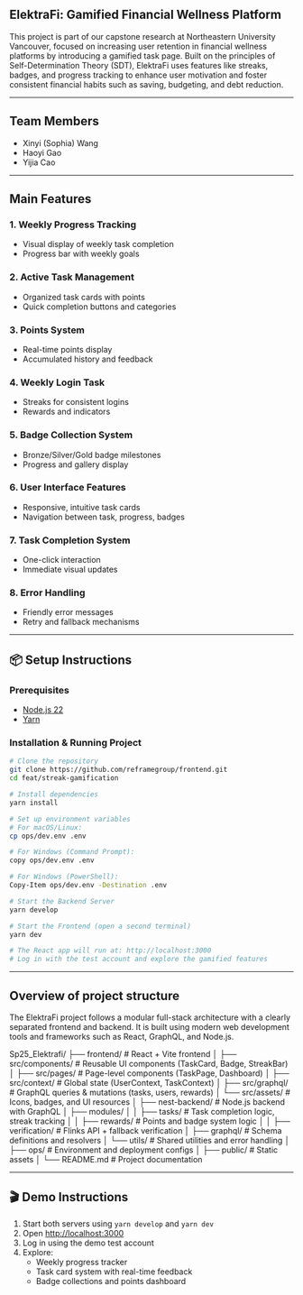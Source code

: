 ## ElektraFi: Gamified Financial Wellness Platform

This project is part of our capstone research at Northeastern University Vancouver, focused on increasing user retention in financial wellness platforms by introducing a gamified task page. Built on the principles of Self-Determination Theory (SDT), ElektraFi uses features like streaks, badges, and progress tracking to enhance user motivation and foster consistent financial habits such as saving, budgeting, and debt reduction.

---

## Team Members
- Xinyi (Sophia) Wang
- Haoyi Gao
- Yijia Cao 

---

## Main Features

### 1. Weekly Progress Tracking
- Visual display of weekly task completion
- Progress bar with weekly goals

### 2. Active Task Management
- Organized task cards with points
- Quick completion buttons and categories

### 3. Points System
- Real-time points display
- Accumulated history and feedback

### 4. Weekly Login Task
- Streaks for consistent logins
- Rewards and indicators

### 5. Badge Collection System
- Bronze/Silver/Gold badge milestones
- Progress and gallery display

### 6. User Interface Features
- Responsive, intuitive task cards
- Navigation between task, progress, badges

### 7. Task Completion System
- One-click interaction
- Immediate visual updates

### 8. Error Handling
- Friendly error messages
- Retry and fallback mechanisms


---


## 📦 Setup Instructions

### Prerequisites

- [Node.js 22](https://nodejs.org/)
- [Yarn](https://yarnpkg.com/)

### Installation & Running Project

```bash
# Clone the repository
git clone https://github.com/reframegroup/frontend.git
cd feat/streak-gamification

# Install dependencies
yarn install

# Set up environment variables
# For macOS/Linux:
cp ops/dev.env .env

# For Windows (Command Prompt):
copy ops/dev.env .env

# For Windows (PowerShell):
Copy-Item ops/dev.env -Destination .env

# Start the Backend Server
yarn develop

# Start the Frontend (open a second terminal)
yarn dev

# The React app will run at: http://localhost:3000
# Log in with the test account and explore the gamified features
```

---

## Overview of project structure
The ElektraFi project follows a modular full-stack architecture with a clearly separated frontend and backend. It is built using modern web development tools and frameworks such as React, GraphQL, and Node.js.


Sp25_Elektrafi/
├── frontend/                      # React + Vite frontend
│   ├── src/components/               # Reusable UI components (TaskCard, Badge, StreakBar)
│   ├── src/pages/                    # Page-level components (TaskPage, Dashboard)
│   ├── src/context/                  # Global state (UserContext, TaskContext)
│   ├── src/graphql/                  # GraphQL queries & mutations (tasks, users, rewards)
│   └── src/assets/                   # Icons, badges, and UI resources
│
├── nest-backend/                      # Node.js backend with GraphQL
│   ├── modules/
│   │   ├── tasks/                # Task completion logic, streak tracking
│   │   ├── rewards/             # Points and badge system logic
│   │   ├── verification/        # Flinks API + fallback verification
│   ├── graphql/                 # Schema definitions and resolvers
│   └── utils/                   # Shared utilities and error handling
│
├── ops/                          # Environment and deployment configs
│
├── public/                       # Static assets
│
└── README.md                     # Project documentation

---

## 🎬 Demo Instructions

1. Start both servers using `yarn develop` and `yarn dev`  
2. Open [http://localhost:3000](http://localhost:3000)  
3. Log in using the demo test account  
4. Explore:
   - Weekly progress tracker  
   - Task card system with real-time feedback  
   - Badge collections and points dashboard
